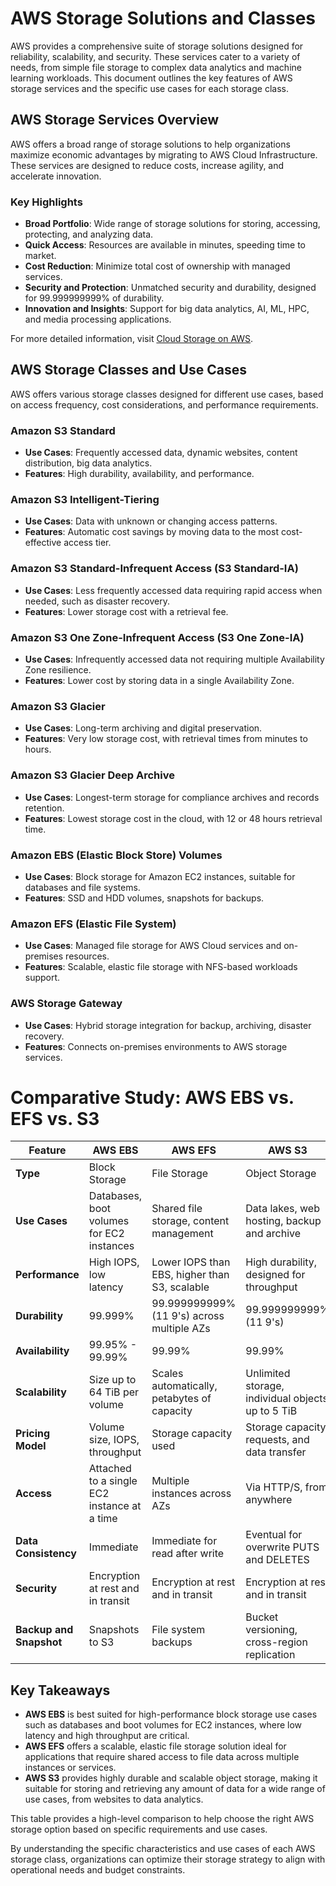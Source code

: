 # AWS Storage Solutions and Classes

AWS provides a comprehensive suite of storage solutions designed for reliability, scalability, and security. These services cater to a variety of needs, from simple file storage to complex data analytics and machine learning workloads. This document outlines the key features of AWS storage services and the specific use cases for each storage class.

## AWS Storage Services Overview

AWS offers a broad range of storage solutions to help organizations maximize economic advantages by migrating to AWS Cloud Infrastructure. These services are designed to reduce costs, increase agility, and accelerate innovation.

### Key Highlights

- **Broad Portfolio**: Wide range of storage solutions for storing, accessing, protecting, and analyzing data.
- **Quick Access**: Resources are available in minutes, speeding time to market.
- **Cost Reduction**: Minimize total cost of ownership with managed services.
- **Security and Protection**: Unmatched security and durability, designed for 99.999999999% of durability.
- **Innovation and Insights**: Support for big data analytics, AI, ML, HPC, and media processing applications.

For more detailed information, visit [Cloud Storage on AWS](https://aws.amazon.com/products/storage/).

## AWS Storage Classes and Use Cases

AWS offers various storage classes designed for different use cases, based on access frequency, cost considerations, and performance requirements.

### Amazon S3 Standard

- **Use Cases**: Frequently accessed data, dynamic websites, content distribution, big data analytics.
- **Features**: High durability, availability, and performance.

### Amazon S3 Intelligent-Tiering

- **Use Cases**: Data with unknown or changing access patterns.
- **Features**: Automatic cost savings by moving data to the most cost-effective access tier.

### Amazon S3 Standard-Infrequent Access (S3 Standard-IA)

- **Use Cases**: Less frequently accessed data requiring rapid access when needed, such as disaster recovery.
- **Features**: Lower storage cost with a retrieval fee.

### Amazon S3 One Zone-Infrequent Access (S3 One Zone-IA)

- **Use Cases**: Infrequently accessed data not requiring multiple Availability Zone resilience.
- **Features**: Lower cost by storing data in a single Availability Zone.

### Amazon S3 Glacier

- **Use Cases**: Long-term archiving and digital preservation.
- **Features**: Very low storage cost, with retrieval times from minutes to hours.

### Amazon S3 Glacier Deep Archive

- **Use Cases**: Longest-term storage for compliance archives and records retention.
- **Features**: Lowest storage cost in the cloud, with 12 or 48 hours retrieval time.

### Amazon EBS (Elastic Block Store) Volumes

- **Use Cases**: Block storage for Amazon EC2 instances, suitable for databases and file systems.
- **Features**: SSD and HDD volumes, snapshots for backups.

### Amazon EFS (Elastic File System)

- **Use Cases**: Managed file storage for AWS Cloud services and on-premises resources.
- **Features**: Scalable, elastic file storage with NFS-based workloads support.

### AWS Storage Gateway

- **Use Cases**: Hybrid storage integration for backup, archiving, disaster recovery.
- **Features**: Connects on-premises environments to AWS storage services.


# Comparative Study: AWS EBS vs. EFS vs. S3

| Feature               | AWS EBS                                      | AWS EFS                                        | AWS S3                                        |
|-----------------------|----------------------------------------------|------------------------------------------------|-----------------------------------------------|
| **Type**              | Block Storage                                | File Storage                                   | Object Storage                                |
| **Use Cases**         | Databases, boot volumes for EC2 instances    | Shared file storage, content management        | Data lakes, web hosting, backup and archive   |
| **Performance**       | High IOPS, low latency                       | Lower IOPS than EBS, higher than S3, scalable  | High durability, designed for throughput       |
| **Durability**        | 99.999%                                      | 99.999999999% (11 9's) across multiple AZs     | 99.999999999% (11 9's)                         |
| **Availability**      | 99.95% - 99.99%                              | 99.99%                                         | 99.99%                                         |
| **Scalability**       | Size up to 64 TiB per volume                 | Scales automatically, petabytes of capacity    | Unlimited storage, individual objects up to 5 TiB |
| **Pricing Model**     | Volume size, IOPS, throughput                | Storage capacity used                          | Storage capacity, requests, and data transfer |
| **Access**            | Attached to a single EC2 instance at a time  | Multiple instances across AZs                  | Via HTTP/S, from anywhere                     |
| **Data Consistency**  | Immediate                                    | Immediate for read after write                 | Eventual for overwrite PUTS and DELETES       |
| **Security**          | Encryption at rest and in transit            | Encryption at rest and in transit              | Encryption at rest and in transit             |
| **Backup and Snapshot** | Snapshots to S3                             | File system backups                            | Bucket versioning, cross-region replication   |

## Key Takeaways

- **AWS EBS** is best suited for high-performance block storage use cases such as databases and boot volumes for EC2 instances, where low latency and high throughput are critical.
- **AWS EFS** offers a scalable, elastic file storage solution ideal for applications that require shared access to file data across multiple instances or services.
- **AWS S3** provides highly durable and scalable object storage, making it suitable for storing and retrieving any amount of data for a wide range of use cases, from websites to data analytics.

This table provides a high-level comparison to help choose the right AWS storage option based on specific requirements and use cases.

By understanding the specific characteristics and use cases of each AWS storage class, organizations can optimize their storage strategy to align with operational needs and budget constraints.




